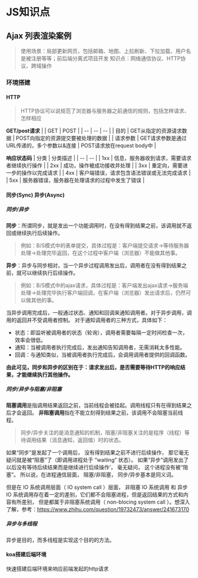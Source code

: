 # JS知识点

## Ajax 列表渲染案例

> 使用场景：局部更新网页，包括邮箱、地图、上拉刷新、下拉加载、用户名是被注册等等；前后端分离式项目开发
> 知识点：网络通信协议、HTTP协议、跨域操作

### 环境搭建

#### HTTP

> HTTP协议可以说规范了浏览器与服务器之前通信的规则，包括怎样请求、怎样相应

**GET/post请求**
| | GET | POST |
| -- | -- | -- |
| 目的 | GET从指定的资源请求数据 | POST向指定的资源提交要被处理的数据 |
| 请求参数 | GET请求参数是通过URL传递的，多个参数以&连接 | POST请求放在request body中 |

**响应状态码**
| 分类 |	分类描述 |
| -- | -- |
| 1xx | 信息，服务器收到请求，需要请求者继续执行操作 |
| 2xx | 成功，操作被成功接收并处理 | 
| 3xx | 重定向，需要进一步的操作以完成请求 |
| 4xx | 客户端错误，请求包含语法错误或无法完成请求 |
| 5xx | 服务器错误，服务器在处理请求的过程中发生了错误 |

#### 同步(Sync) 异步(Async)

##### 同步/异步

**同步**：所谓同步，就是发出一个功能调用时，在没有得到结果之前，该调用就不返回或继续执行后续操作。
> 例如：B/S模式中的表单提交，具体过程是：客户端提交请求->等待服务器处理->处理完毕返回，在这个过程中客户端（浏览器）不能做其他事。

**异步**：异步与同步相对，当一个异步过程调用发出后，调用者在没有得到结果之前，就可以继续执行后续操作。
> 例如：B/S模式中的ajax请求，具体过程是：客户端发出ajax请求->服务端处理->处理完毕执行客户端回调，在客户端（浏览器）发出请求后，仍然可以做其他的事。

当异步调用完成后，一般通过状态、通知和回调来通知调用者。对于异步调用，调用的返回并不受调用者控制。
对于通知调用者的三种方式，具体如下：

- 状态：即监听被调用者的状态（轮询），调用者需要每隔一定时间检查一次，效率会很低。
- 通知：当被调用者执行完成后，发出通知告知调用者，无需消耗太多性能。
- 回调：与通知类似，当被调用者执行完成后，会调用调用者提供的回调函数。

**由此可见，同步和异步的区别在于：请求发出后，是否需要等待HTTP的响应结果，才能继续执行其他操作。**

##### 同步/异步与阻塞/非阻塞

**阻塞调用**是指调用结果返回之前，当前线程会被挂起。调用线程只有在得到结果之后才会返回。
**非阻塞调用**指在不能立刻得到结果之前，该调用不会阻塞当前线程。

> 同步/异步关注的是消息通知的机制，阻塞/非阻塞关注的是程序（线程）等待调用结果（消息通知，返回值）时的状态。

如果“同步”是发起了一个调用后， 没有得到结果之前不进行后续操作， 那它毫无疑问就是被“阻塞”了（即调用进程处于 “waiting” 状态）。
如果“异步”调用发出了以后没有等待后续结果而是继续进行后续操作‘， 毫无疑问， 这个进程没有被“阻塞”。
所以说，在进程通信层面， 阻塞/非阻塞， 同步/异步基本是同义词。

但是在 IO 系统调用层面（ IO system call ）层面， 非阻塞 IO 系统调用 和 异步 IO 系统调用存在着一定的差别，它们都不会阻塞进程，但是返回结果的方式和内容有所差别， 但是都属于非阻塞系统调用（ non-blocing system call ）。想深入了解，参考：https://www.zhihu.com/question/19732473/answer/241673170

##### 异步与多线程

异步是目的，而多线程是实现这个目的的方法。

#### koa搭建后端环境

快速搭建后端环境来响应前端发起的http请求




